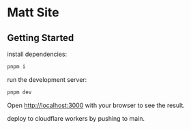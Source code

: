 # Matt Site

## Getting Started

install dependencies:

```bash
pnpm i
```

run the development server:

```bash
pnpm dev
```

Open [http://localhost:3000](http://localhost:3000) with your browser to see the result.

deploy to cloudflare workers by pushing to main.
